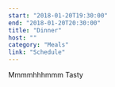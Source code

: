 ```yaml
---
start: "2018-01-20T19:30:00"
end: "2018-01-20T20:30:00"
title: "Dinner"
host: ""
category: "Meals"
link: "Schedule"
---
```

Mmmmhhhmmm Tasty

